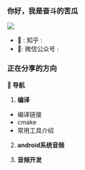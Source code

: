 
### 你好，我是奋斗的苦瓜

![](https://visitor-badge.glitch.me/badge?page_id=hacker233.readme)

- 🥑 :  知乎 : 
- 🍉: 微信公众号 : 

### 正在分享的方向

**:pushpin: 导航**
1. **编译**
- 编译链接
- cmake
- 常用工具介绍

2. **android系统音频**

3. **音频开发**


